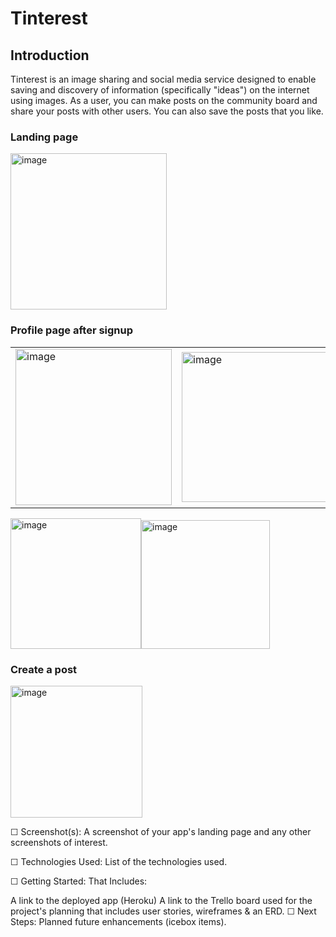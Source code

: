 # Tinterest

## Introduction

Tinterest is an image sharing and social media service designed to enable saving and discovery of information (specifically "ideas") on the internet using images. As a user, you can make posts on the community board and share your posts with other users. You can also save the posts that you like.

### Landing page
<img width="250" alt="image" src="https://user-images.githubusercontent.com/91228440/178106730-4a1649bc-74d7-4b46-9ab2-d9420d7bd95d.png">

### Profile page after signup
<table>
  <tr>
    <td><img width="250" alt="image" src="https://user-images.githubusercontent.com/91228440/178106763-3bc8ba1f-f5df-4f55-a2da-05ef437b3475.png"></td>
    <td><img width="240" alt="image" src="https://user-images.githubusercontent.com/91228440/178106957-aea2fac8-7cbb-408d-af13-329b340dae06.png"></td
  </tr>
</table>
<img width="209" alt="image" src="https://user-images.githubusercontent.com/91228440/178106763-3bc8ba1f-f5df-4f55-a2da-05ef437b3475.png"><img width="206" alt="image" src="https://user-images.githubusercontent.com/91228440/178106957-aea2fac8-7cbb-408d-af13-329b340dae06.png">

### Create a post
<img width="211" alt="image" src="https://user-images.githubusercontent.com/91228440/178106919-82b3b0a5-ab2e-4866-a3c0-ff5ea9dcb3b3.png">




☐ Screenshot(s): A screenshot of your app's landing page and any other screenshots of interest.

☐ Technologies Used: List of the technologies used.

☐ Getting Started: That Includes:

A link to the deployed app (Heroku)
A link to the Trello board used for the project's planning that includes user stories, wireframes & an ERD.
☐ Next Steps: Planned future enhancements (icebox items).
